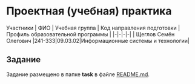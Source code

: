 # Проектная (учебная) практика
Участники
| ФИО | Учебная группа | Код направления подготовки | Профиль образовательной программы |
|-|-|-|-|
| Щеглов Семён Олегович |241-333|09.03.02|Информационные системы и технологии|			

## Задание

Задание размещено в папке **task** в файле [README.md](task/README.md).
